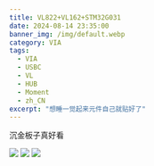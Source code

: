 ```yaml
---
title: VL822+VL162+STM32G031
date: 2024-08-14 23:35:00
banner_img: /img/default.webp
category: VIA
tags: 
  - VIA
  - USBC
  - VL
  - HUB
  - Moment
  - zh_CN
excerpt: "想睡一觉起来元件自己就贴好了"
---
```


沉金板子真好看

![ ](/img/Moment/IMG_20240814_233519.webp)
![ ](/img/Moment/IMG_20240814_233528.webp)
![ ](/img/Moment/IMG_20240814_223340.webp)